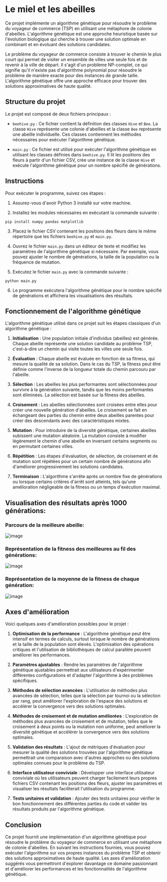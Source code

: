# Le miel et les abeilles

Ce projet implémente un algorithme génétique pour résoudre le problème du voyageur de commerce (TSP) en utilisant une métaphore de colonie d'abeilles. L'algorithme génétique est une approche heuristique basée sur l'évolution biologique qui cherche à trouver une solution optimale en combinant et en évoluant des solutions candidates.

Le problème du voyageur de commerce consiste à trouver le chemin le plus court qui permet de visiter un ensemble de villes une seule fois et de revenir à la ville de départ. Il s'agit d'un problème NP-complet, ce qui signifie qu'il n'existe pas d'algorithme polynomial pour résoudre le problème de manière exacte pour des instances de grande taille. L'algorithme génétique offre une approche efficace pour trouver des solutions approximatives de haute qualité.

## Structure du projet

Le projet est composé de deux fichiers principaux :

- `beehive.py` : Ce fichier contient la définition des classes `Hive` et `Bee`. La classe `Hive` représente une colonie d'abeilles et la classe `Bee` représente une abeille individuelle. Ces classes contiennent les méthodes nécessaires pour exécuter l'algorithme génétique.

- `main.py` : Ce fichier est utilisé pour exécuter l'algorithme génétique en utilisant les classes définies dans `beehive.py`. Il lit les positions des fleurs à partir d'un fichier CSV, crée une instance de la classe `Hive` et exécute l'algorithme génétique pour un nombre spécifié de générations.

## Instructions

Pour exécuter le programme, suivez ces étapes :

1. Assurez-vous d'avoir Python 3 installé sur votre machine.

2. Installez les modules nécessaires en exécutant la commande suivante :

```
pip install numpy pandas matplotlib
```

3. Placez le fichier CSV contenant les positions des fleurs dans le même répertoire que les fichiers `beehive.py` et `main.py`.

4. Ouvrez le fichier `main.py` dans un éditeur de texte et modifiez les paramètres de l'algorithme génétique si nécessaire. Par exemple, vous pouvez ajuster le nombre de générations, la taille de la population ou la fréquence de mutation.

5. Exécutez le fichier `main.py` avec la commande suivante :

```
python main.py
```

6. Le programme exécutera l'algorithme génétique pour le nombre spécifié de générations et affichera les visualisations des résultats.

## Fonctionnement de l'algorithme génétique

L'algorithme génétique utilisé dans ce projet suit les étapes classiques d'un algorithme génétique :

1. **Initialisation** : Une population initiale d'individus (abeilles) est générée. Chaque abeille représente une solution candidate au problème TSP, c'est-à-dire un chemin qui visite toutes les villes une seule fois.

2. **Évaluation** : Chaque abeille est évaluée en fonction de sa fitness, qui mesure la qualité de sa solution. Dans le cas du TSP, la fitness peut être définie comme l'inverse de la longueur totale du chemin parcouru par l'abeille.

3. **Sélection** : Les abeilles les plus performantes sont sélectionnées pour survivre à la génération suivante, tandis que les moins performantes sont éliminées. La sélection est basée sur la fitness des abeilles.

4. **Croisement** : Les abeilles sélectionnées sont croisées entre elles pour créer une nouvelle génération d'abeilles. Le croisement se fait en échangeant des parties du chemin entre deux abeilles parentes pour créer des descendants avec des caractéristiques mixtes.

5. **Mutation** : Pour introduire de la diversité génétique, certaines abeilles subissent une mutation aléatoire. La mutation consiste à modifier légèrement le chemin d'une abeille en inversant certains segments ou en permutant certaines villes.

6. **Répétition** : Les étapes d'évaluation, de sélection, de croisement et de mutation sont répétées pour un certain nombre de générations afin d'améliorer progressivement les solutions candidates.

7. **Terminaison** : L'algorithme s'arrête après un nombre fixe de générations ou lorsque certains critères d'arrêt sont atteints, tels qu'une amélioration négligeable de la fitness ou un temps d'exécution maximal.

## Visualisation des résultats après 1000 générations:
### Parcours de la meilleure abeille:
![image](https://github.com/marwan-rouissi/miel-abeilles/assets/115158061/f6ad478d-67c1-4688-89c7-46a2ff9665e0)
### Représentation de la fitness des meilleures au fil des générations:
![image](https://github.com/marwan-rouissi/miel-abeilles/assets/115158061/846aa8bf-9d0b-4fe1-85c1-274187b5f6d2)
### Représentation de la moyenne de la fitness de chaque génération:
![image](https://github.com/marwan-rouissi/miel-abeilles/assets/115158061/7c9a40ce-1d4f-4f39-8a26-aa82bf93a36f)



## Axes d'amélioration

Voici quelques axes d'amélioration possibles pour le projet :

1. **Optimisation de la performance** : L'algorithme génétique peut être intensif en termes de calculs, surtout lorsque le nombre de générations et la taille de la population sont élevés. L'optimisation des opérations critiques et l'utilisation de bibliothèques de calcul parallèle peuvent améliorer les performances.

2. **Paramètres ajustables** : Rendre les paramètres de l'algorithme génétique ajustables permettrait aux utilisateurs d'expérimenter différentes configurations et d'adapter l'algorithme à des problèmes spécifiques.

3. **Méthodes de sélection avancées** : L'utilisation de méthodes plus avancées de sélection, telles que la sélection par tournoi ou la sélection par rang, peut améliorer l'exploration de l'espace des solutions et accélérer la convergence vers des solutions optimales.

4. **Méthodes de croisement et de mutation améliorées** : L'exploration de méthodes plus avancées de croisement et de mutation, telles que le croisement à deux points ou la mutation non uniforme, peut améliorer la diversité génétique et accélérer la convergence vers des solutions optimales.

5. **Validation des résultats** : L'ajout de métriques d'évaluation pour mesurer la qualité des solutions trouvées par l'algorithme génétique permettrait une comparaison avec d'autres approches ou des solutions optimales connues pour le problème du TSP.

6. **Interface utilisateur conviviale** : Développer une interface utilisateur conviviale où les utilisateurs peuvent charger facilement leurs propres fichiers CSV contenant les positions des fleurs, ajuster les paramètres et visualiser les résultats faciliterait l'utilisation du programme.

7. **Tests unitaires et validation** : Ajouter des tests unitaires pour vérifier le bon fonctionnement des différentes parties du code et valider les résultats produits par l'algorithme génétique.

## Conclusion

Ce projet fournit une implémentation d'un algorithme génétique pour résoudre le problème du voyageur de commerce en utilisant une métaphore de colonie d'abeilles. En suivant les instructions fournies, vous pouvez exécuter l'algorithme sur vos propres instances du problème TSP et obtenir des solutions approximatives de haute qualité. Les axes d'amélioration suggérés vous permettront d'explorer davantage ce domaine passionnant et d'améliorer les performances et les fonctionnalités de l'algorithme génétique.
